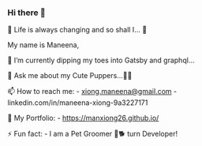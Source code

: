 ### Hi there 👋

<!--
**Manxiong26/Manxiong26** is a ✨ _special_ ✨ repository because its `README.md` (this file) appears on your GitHub profile.
-->
🌱 Life is always changing and so shall I... 🌱

My name is Maneena,

🔭 I’m currently dipping my toes into Gatsby and graphql...

💬 Ask me about my Cute Puppers...:feet::poodle:

📫 How to reach me: 
    - xiong.maneena@gmail.com
    - linkedin.com/in/maneena-xiong-9a3227171

:bust_in_silhouette: My Portfolio:
    - https://manxiong26.github.io/

⚡ Fun fact: 
    - I am a Pet Groomer :dog::dog2: turn Developer!

